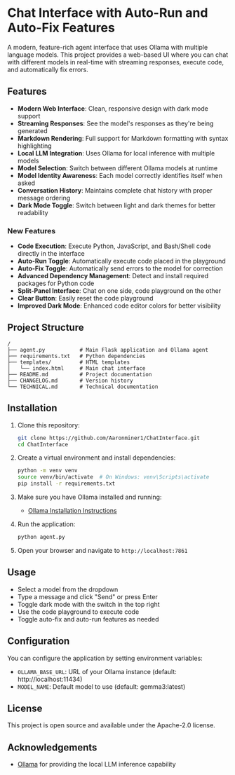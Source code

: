 # Chat Interface with Auto-Run and Auto-Fix Features

A modern, feature-rich agent interface that uses Ollama with multiple language models. This project provides a web-based UI where you can chat with different models in real-time with streaming responses, execute code, and automatically fix errors.

## Features

- **Modern Web Interface**: Clean, responsive design with dark mode support
- **Streaming Responses**: See the model's responses as they're being generated
- **Markdown Rendering**: Full support for Markdown formatting with syntax highlighting
- **Local LLM Integration**: Uses Ollama for local inference with multiple models
- **Model Selection**: Switch between different Ollama models at runtime
- **Model Identity Awareness**: Each model correctly identifies itself when asked
- **Conversation History**: Maintains complete chat history with proper message ordering
- **Dark Mode Toggle**: Switch between light and dark themes for better readability

### New Features

- **Code Execution**: Execute Python, JavaScript, and Bash/Shell code directly in the interface
- **Auto-Run Toggle**: Automatically execute code placed in the playground
- **Auto-Fix Toggle**: Automatically send errors to the model for correction
- **Advanced Dependency Management**: Detect and install required packages for Python code
- **Split-Panel Interface**: Chat on one side, code playground on the other
- **Clear Button**: Easily reset the code playground
- **Improved Dark Mode**: Enhanced code editor colors for better visibility

## Project Structure

```
/
├── agent.py           # Main Flask application and Ollama agent
├── requirements.txt   # Python dependencies
├── templates/         # HTML templates
│   └── index.html     # Main chat interface
├── README.md          # Project documentation
├── CHANGELOG.md       # Version history
└── TECHNICAL.md       # Technical documentation
```

## Installation

1. Clone this repository:
   ```bash
   git clone https://github.com/Aaronminer1/ChatInterface.git
   cd ChatInterface
   ```

2. Create a virtual environment and install dependencies:
   ```bash
   python -m venv venv
   source venv/bin/activate  # On Windows: venv\Scripts\activate
   pip install -r requirements.txt
   ```

3. Make sure you have Ollama installed and running:
   - [Ollama Installation Instructions](https://github.com/ollama/ollama)

4. Run the application:
   ```bash
   python agent.py
   ```

5. Open your browser and navigate to `http://localhost:7861`

## Usage

- Select a model from the dropdown
- Type a message and click "Send" or press Enter
- Toggle dark mode with the switch in the top right
- Use the code playground to execute code
- Toggle auto-fix and auto-run features as needed

## Configuration

You can configure the application by setting environment variables:

- `OLLAMA_BASE_URL`: URL of your Ollama instance (default: http://localhost:11434)
- `MODEL_NAME`: Default model to use (default: gemma3:latest)

## License

This project is open source and available under the Apache-2.0 license.

## Acknowledgements

- [Ollama](https://github.com/ollama/ollama) for providing the local LLM inference capability
